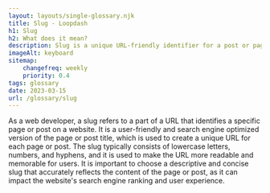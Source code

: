 ```yaml
--- 
layout: layouts/single-glossary.njk
title: Slug - Loopdash
h1: Slug
h2: What does it mean?
description: Slug is a unique URL-friendly identifier for a post or page in WordPress that helps search engines and users to easily identify and access the content.
imageAlt: keyboard
sitemap:
	changefreq: weekly
	priority: 0.4
tags: glossary
date: 2023-03-15
url: /glossary/slug
---
```


As a web developer, a slug refers to a part of a URL that identifies a specific page or post on a website. It is a user-friendly and search engine optimized version of the page or post title, which is used to create a unique URL for each page or post. The slug typically consists of lowercase letters, numbers, and hyphens, and it is used to make the URL more readable and memorable for users. It is important to choose a descriptive and concise slug that accurately reflects the content of the page or post, as it can impact the website's search engine ranking and user experience.
